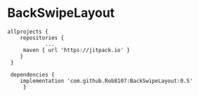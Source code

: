 # BackSwipeLayout
```Repo
allprojects {
    repositories {
			...
	 maven { url 'https://jitpack.io' }
    }
 }
```

``` Dependecy
 dependencies {
	implementation 'com.github.Rob8107:BackSwipeLayout:0.5'
     }
```
